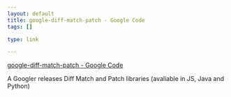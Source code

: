 ```yaml
--- 
layout: default
title: google-diff-match-patch - Google Code
tags: []

type: link

---
```

<a href="http://code.google.com/p/google-diff-match-patch/">google-diff-match-patch - Google Code</a>

A Googler releases Diff Match and Patch libraries (avaliable in JS, Java and Python)
